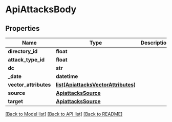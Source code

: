 # ApiAttacksBody

## Properties
Name | Type | Description | Notes
------------ | ------------- | ------------- | -------------
**directory_id** | **float** |  | 
**attack_type_id** | **float** |  | 
**dc** | **str** |  | 
**_date** | **datetime** |  | 
**vector_attributes** | [**list[ApiattacksVectorAttributes]**](ApiattacksVectorAttributes.md) |  | 
**source** | [**ApiattacksSource**](ApiattacksSource.md) |  | 
**target** | [**ApiattacksSource**](ApiattacksSource.md) |  | 

[[Back to Model list]](../README.md#documentation-for-models) [[Back to API list]](../README.md#documentation-for-api-endpoints) [[Back to README]](../README.md)

